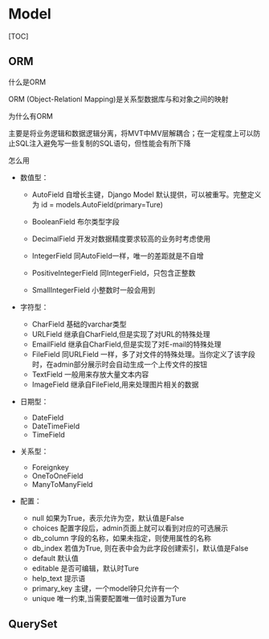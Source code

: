 # Model

[TOC]



## ORM

什么是ORM

ORM (Object-Relationl Mapping)是关系型数据库与和对象之间的映射

为什么有ORM

主要是将业务逻辑和数据逻辑分离，将MVT中MV层解耦合；在一定程度上可以防止SQL注入避免写一些复制的SQL语句，但性能会有所下降

怎么用

* 数值型：

  * AutoField  自增长主键，Django Model 默认提供，可以被重写。完整定义为 id = models.AutoField(primary=Ture)  

  * BooleanField  布尔类型字段  

  * DecimalField  开发对数据精度要求较高的业务时考虑使用  

  * IntegerField  同AutoField一样，唯一的差距就是不自增  

  * PositiveIntegerField  同IntegerField，只包含正整数  

  * SmallIntegerField  小整数时一般会用到

* 字符型：

  * CharField  基础的varchar类型
  * URLField  继承自CharField,但是实现了对URL的特殊处理
  * EmailField  继承自CharField,但是实现了对E-mail的特殊处理
  * FileField  同URLField 一样，多了对文件的特殊处理。当你定义了该字段时，在admin部分展示时会自动生成一个上传文件的按钮
  * TextField  一般用来存放大量文本内容
  * ImageField  继承自FileField,用来处理图片相关的数据

* 日期型：

  * DateField
  * DateTimeField
  * TimeField

* 关系型：

  * Foreignkey
  * OneToOneField
  * ManyToManyField

* 配置：

  * null  如果为True，表示允许为空，默认值是False
  * choices  配置字段后，admin页面上就可以看到对应的可选展示
  * db_column  字段的名称，如果未指定，则使用属性的名称
  * db_index  若值为True, 则在表中会为此字段创建索引，默认值是False
  * default  默认值
  * editable 是否可编辑，默认时Ture
  * help_text  提示语
  * primary_key  主键，一个model钟只允许有一个
  * unique  唯一约束,当需要配置唯一值时设置为Ture

## QuerySet



